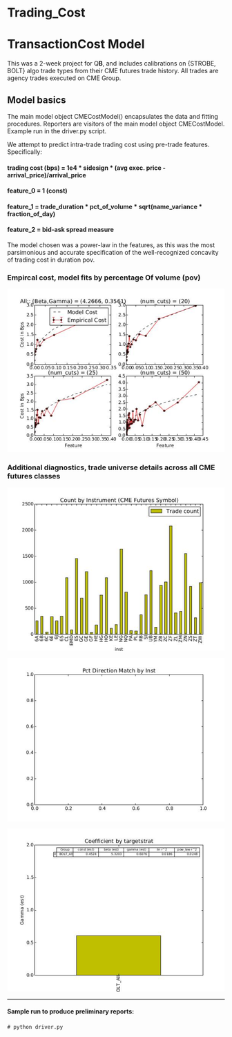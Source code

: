 # Trading_Cost

# TransactionCost Model

This was a 2-week project for Q**B**, and includes calibrations on
{STROBE, BOLT} algo trade types from their CME futures trade history. All trades are agency trades executed on CME Group.

## Model basics

The main model object CMECostModel() encapsulates the data and fitting
procedures. Reporters are visitors of the main model object CMECostModel. Example run in the driver.py script.

We attempt to predict intra-trade trading cost using pre-trade features.
Specifically:

#### trading cost (bps)	= 1e4 * sidesign * (avg exec. price - arrival_price)/arrival_price
#### feature_0              	=  1 (const)
#### feature_1             	=  trade_duration * pct_of_volume * sqrt(name_variance * fraction_of_day)
#### feature_2             	=  bid-ask spread measure

The model chosen was a power-law in the features, as this was the most
parsimonious and accurate specification of the well-recognized
concavity of trading cost in duration pov.

### Empircal cost, model fits by percentage Of volume (pov)
![plot](https://github.com/pehlivanian/Trading_Cost/blob/master/docs/figs/fig2.jpg?raw=true)

### Additional diagnostics, trade universe details across all CME futures classes
![plot](https://github.com/pehlivanian/Trading_Cost/blob/master/figs/model_diagnostic_with_intcpt_1.jpg?raw=true)

![plot](https://github.com/pehlivanian/Trading_Cost/blob/master/figs/model_diagnostic_with_intcpt_5.jpg?raw=true)

![plot](https://github.com/pehlivanian/Trading_Cost/blob/master/figs/model_diagnostic_with_intcpt_22.jpg?raw=true)

---

#### Sample run to produce preliminary reports:
````
# python driver.py
````
